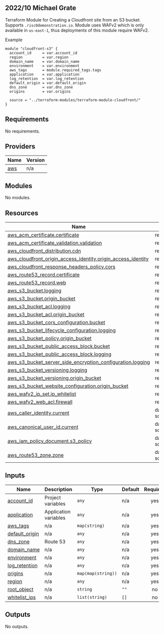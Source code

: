 ## 2022/10 Michael Grate

Terraform Module for Creating a Cloudfront site from an S3 bucket. Supports `.risc0demonstration.io`. Module uses WAFv2 which is only available in `us-east-1`, thus deployments of this module require WAFv2.

Example
```
module "cloudfront-s3" {
  account_id     = var.account_id
  region         = var.region
  domain_name    = var.domain_name
  environment    = var.environment
  aws_tags       = module.required_tags.tags
  application    = var.application
  log_retention  = var.log_retention
  default_origin = var.default_origin
  dns_zone       = var.dns_zone
  origins        = var.origins

  source = "../terraform-modules/terraform-module-cloudfront/"
}
```

## Requirements

No requirements.

## Providers

| Name | Version |
|------|---------|
| <a name="provider_aws"></a> [aws](#provider\_aws) | n/a |

## Modules

No modules.

## Resources

| Name | Type |
|------|------|
| [aws_acm_certificate.certificate](https://registry.terraform.io/providers/hashicorp/aws/latest/docs/resources/acm_certificate) | resource |
| [aws_acm_certificate_validation.validation](https://registry.terraform.io/providers/hashicorp/aws/latest/docs/resources/acm_certificate_validation) | resource |
| [aws_cloudfront_distribution.cdn](https://registry.terraform.io/providers/hashicorp/aws/latest/docs/resources/cloudfront_distribution) | resource |
| [aws_cloudfront_origin_access_identity.origin_access_identity](https://registry.terraform.io/providers/hashicorp/aws/latest/docs/resources/cloudfront_origin_access_identity) | resource |
| [aws_cloudfront_response_headers_policy.cors](https://registry.terraform.io/providers/hashicorp/aws/latest/docs/resources/cloudfront_response_headers_policy) | resource |
| [aws_route53_record.certificate](https://registry.terraform.io/providers/hashicorp/aws/latest/docs/resources/route53_record) | resource |
| [aws_route53_record.web](https://registry.terraform.io/providers/hashicorp/aws/latest/docs/resources/route53_record) | resource |
| [aws_s3_bucket.logging](https://registry.terraform.io/providers/hashicorp/aws/latest/docs/resources/s3_bucket) | resource |
| [aws_s3_bucket.origin_bucket](https://registry.terraform.io/providers/hashicorp/aws/latest/docs/resources/s3_bucket) | resource |
| [aws_s3_bucket_acl.logging](https://registry.terraform.io/providers/hashicorp/aws/latest/docs/resources/s3_bucket_acl) | resource |
| [aws_s3_bucket_acl.origin_bucket](https://registry.terraform.io/providers/hashicorp/aws/latest/docs/resources/s3_bucket_acl) | resource |
| [aws_s3_bucket_cors_configuration.bucket](https://registry.terraform.io/providers/hashicorp/aws/latest/docs/resources/s3_bucket_cors_configuration) | resource |
| [aws_s3_bucket_lifecycle_configuration.logging](https://registry.terraform.io/providers/hashicorp/aws/latest/docs/resources/s3_bucket_lifecycle_configuration) | resource |
| [aws_s3_bucket_policy.origin_bucket](https://registry.terraform.io/providers/hashicorp/aws/latest/docs/resources/s3_bucket_policy) | resource |
| [aws_s3_bucket_public_access_block.bucket](https://registry.terraform.io/providers/hashicorp/aws/latest/docs/resources/s3_bucket_public_access_block) | resource |
| [aws_s3_bucket_public_access_block.logging](https://registry.terraform.io/providers/hashicorp/aws/latest/docs/resources/s3_bucket_public_access_block) | resource |
| [aws_s3_bucket_server_side_encryption_configuration.logging](https://registry.terraform.io/providers/hashicorp/aws/latest/docs/resources/s3_bucket_server_side_encryption_configuration) | resource |
| [aws_s3_bucket_versioning.logging](https://registry.terraform.io/providers/hashicorp/aws/latest/docs/resources/s3_bucket_versioning) | resource |
| [aws_s3_bucket_versioning.origin_bucket](https://registry.terraform.io/providers/hashicorp/aws/latest/docs/resources/s3_bucket_versioning) | resource |
| [aws_s3_bucket_website_configuration.origin_bucket](https://registry.terraform.io/providers/hashicorp/aws/latest/docs/resources/s3_bucket_website_configuration) | resource |
| [aws_wafv2_ip_set.ip_whitelist](https://registry.terraform.io/providers/hashicorp/aws/latest/docs/resources/wafv2_ip_set) | resource |
| [aws_wafv2_web_acl.firewall](https://registry.terraform.io/providers/hashicorp/aws/latest/docs/resources/wafv2_web_acl) | resource |
| [aws_caller_identity.current](https://registry.terraform.io/providers/hashicorp/aws/latest/docs/data-sources/caller_identity) | data source |
| [aws_canonical_user_id.current](https://registry.terraform.io/providers/hashicorp/aws/latest/docs/data-sources/canonical_user_id) | data source |
| [aws_iam_policy_document.s3_policy](https://registry.terraform.io/providers/hashicorp/aws/latest/docs/data-sources/iam_policy_document) | data source |
| [aws_route53_zone.zone](https://registry.terraform.io/providers/hashicorp/aws/latest/docs/data-sources/route53_zone) | data source |

## Inputs

| Name | Description | Type | Default | Required |
|------|-------------|------|---------|:--------:|
| <a name="input_account_id"></a> [account\_id](#input\_account\_id) | Project variables | `any` | n/a | yes |
| <a name="input_application"></a> [application](#input\_application) | Application variables | `any` | n/a | yes |
| <a name="input_aws_tags"></a> [aws\_tags](#input\_aws\_tags) | n/a | `map(string)` | n/a | yes |
| <a name="input_default_origin"></a> [default\_origin](#input\_default\_origin) | n/a | `any` | n/a | yes |
| <a name="input_dns_zone"></a> [dns\_zone](#input\_dns\_zone) | Route 53 | `any` | n/a | yes |
| <a name="input_domain_name"></a> [domain\_name](#input\_domain\_name) | n/a | `any` | n/a | yes |
| <a name="input_environment"></a> [environment](#input\_environment) | n/a | `any` | n/a | yes |
| <a name="input_log_retention"></a> [log\_retention](#input\_log\_retention) | n/a | `any` | n/a | yes |
| <a name="input_origins"></a> [origins](#input\_origins) | n/a | `map(map(string))` | n/a | yes |
| <a name="input_region"></a> [region](#input\_region) | n/a | `any` | n/a | yes |
| <a name="input_root_object"></a> [root\_object](#input\_root\_object) | n/a | `string` | `""` | no |
| <a name="input_whitelist_ips"></a> [whitelist\_ips](#input\_whitelist\_ips) | n/a | `list(string)` | `[]` | no |

## Outputs

No outputs.

